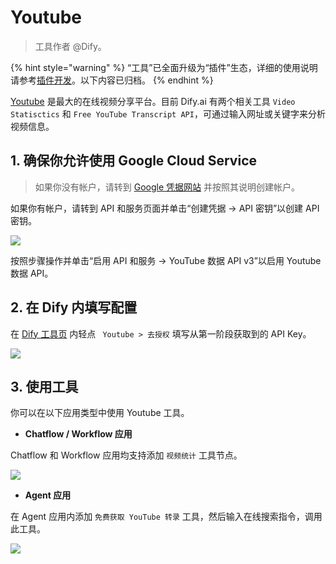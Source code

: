 # Youtube

> 工具作者 @Dify。

{% hint style="warning" %}
“工具”已全面升级为“插件”生态，详细的使用说明请参考[插件开发](https://docs.dify.ai/zh-hans/plugins/quick-start/install-plugins)。以下内容已归档。
{% endhint %}

[Youtube](https://www.youtube.com/) 是最大的在线视频分享平台。目前 Dify.ai 有两个相关工具 `Video Statisctics` 和 `Free YouTube Transcript API`，可通过输入网址或关键字来分析视频信息。

## 1. 确保你允许使用 Google Cloud Service

> 如果你没有帐户，请转到 [Google 凭据网站](https://console.cloud.google.com/apis/credentials) 并按照其说明创建帐户。

如果你有帐户，请转到 API 和服务页面并单击“创建凭据 -> API 密钥”以创建 API 密钥。

![](/img/en-google-api.jpg)

按照步骤操作并单击“启用 API 和服务 -> YouTube 数据 API v3”以启用 Youtube 数据 API。

## 2. 在 Dify 内填写配置

在 [Dify 工具页](https://cloud.dify.ai/tools) 内轻点 ` Youtube > 去授权` 填写从第一阶段获取到的 API Key。

![](/img/en-set-youtube-api.jpeg)

## 3. 使用工具

你可以在以下应用类型中使用 Youtube 工具。

- **Chatflow / Workflow 应用**

Chatflow 和 Workflow 应用均支持添加 `视频统计` 工具节点。

![](../../../../img/en-youtube-workflow.jpg)

- **Agent 应用**

在 Agent 应用内添加 `免费获取 YouTube 转录` 工具，然后输入在线搜索指令，调用此工具。

![](../../../../img/en-youtube-agent.png)
